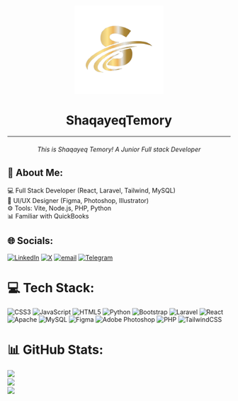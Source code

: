 <div align="center">
 <img src="./logo.png" width="200px" height="200px">
 <h1>ShaqayeqTemory</h1>
 <hr>
 <h6 color:white>This is Shaqayeq Temory! A Junior Full stack Developer</h6>
 
</div>
<h2>💫 About Me:</h2> 
💻 Full Stack Developer (React, Laravel, Tailwind, MySQL)<br>🎨 UI/UX Designer (Figma, Photoshop, Illustrator)<br>⚙️ Tools: Vite, Node.js, PHP, Python<br>📊 Familiar with QuickBooks


## 🌐 Socials:
[![LinkedIn](https://img.shields.io/badge/LinkedIn-%230077B5.svg?logo=linkedin&logoColor=white)](https://linkedin.com/in/www.linkedin.com/in/shaqayeq-temory-b5a993335) [![X](https://img.shields.io/badge/X-black.svg?logo=X&logoColor=white)](https://x.com/https://x.com/ShaqayeqTe54499)  [![email](https://img.shields.io/badge/Email-D14836?logo=gmail&logoColor=white)](mailto:edristemory33@gmail.com) <a href="https://t.me/Sh_Temory003" rel="nofollow"><img src="https://camo.githubusercontent.com/8f41682a178e57a174d0c6042e9cdb842c6329b24c34b2bf4206c25e933073a9/68747470733a2f2f696d672e736869656c64732e696f2f62616467652f54656c656772616d2d3243413545303f7374796c653d666f722d7468652d6261646765266c6f676f3d74656c656772616d266c6f676f436f6c6f723d7768697465" alt="Telegram" data-canonical-src="https://img.shields.io/badge/Telegram-2CA5E0?style=for-the-badge&amp;logo=telegram&amp;logoColor=white" style="max-width: 100%;"></a>

# 💻 Tech Stack:
![CSS3](https://img.shields.io/badge/css3-%231572B6.svg?style=for-the-badge&logo=css3&logoColor=white) ![JavaScript](https://img.shields.io/badge/javascript-%23323330.svg?style=for-the-badge&logo=javascript&logoColor=%23F7DF1E) ![HTML5](https://img.shields.io/badge/html5-%23E34F26.svg?style=for-the-badge&logo=html5&logoColor=white) ![Python](https://img.shields.io/badge/python-3670A0?style=for-the-badge&logo=python&logoColor=ffdd54) ![Bootstrap](https://img.shields.io/badge/bootstrap-%238511FA.svg?style=for-the-badge&logo=bootstrap&logoColor=white) ![Laravel](https://img.shields.io/badge/laravel-%23FF2D20.svg?style=for-the-badge&logo=laravel&logoColor=white) ![React](https://img.shields.io/badge/react-%2320232a.svg?style=for-the-badge&logo=react&logoColor=%2361DAFB) ![Apache](https://img.shields.io/badge/apache-%23D42029.svg?style=for-the-badge&logo=apache&logoColor=white) ![MySQL](https://img.shields.io/badge/mysql-4479A1.svg?style=for-the-badge&logo=mysql&logoColor=white) ![Figma](https://img.shields.io/badge/figma-%23F24E1E.svg?style=for-the-badge&logo=figma&logoColor=white) ![Adobe Photoshop](https://img.shields.io/badge/adobe%20photoshop-%2331A8FF.svg?style=for-the-badge&logo=adobe%20photoshop&logoColor=white) ![PHP](https://img.shields.io/badge/php-%23777BB4.svg?style=for-the-badge&logo=php&logoColor=white) ![TailwindCSS](https://img.shields.io/badge/tailwindcss-%2338B2AC.svg?style=for-the-badge&logo=tailwind-css&logoColor=white)
# 📊 GitHub Stats:
![](https://github-readme-stats.vercel.app/api?username=Shaqayeqtemori&theme=dark&hide_border=true&include_all_commits=true&count_private=true)<br/>
![](https://nirzak-streak-stats.vercel.app/?user=Shaqayeqtemori&theme=dark&hide_border=true)<br/>
![](https://github-readme-stats.vercel.app/api/top-langs/?username=Shaqayeqtemori&theme=dark&hide_border=true&include_all_commits=true&count_private=true&layout=compact)

<!-- Proudly created with GPRM ( https://gprm.itsvg.in ) -->
 
